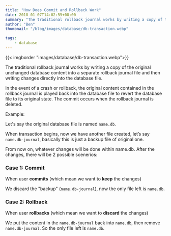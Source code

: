 ```yaml
---
title: "How Does Commit and Rollback Work"
date: 2018-01-07T14:02:55+08:00
summary: "The traditional rollback journal works by writing a copy of the original unchanged database content into a separate rollback journal file and then writing changes directly into the database file. In the event of a crash or rollback, ..."
author: "Ben"
thumbnail: "/blog/images/database/db-transaction.webp"

tags:
    - database
---
```


{{< imgborder "images/database/db-transaction.webp">}}

The traditional rollback journal works by writing a copy of the original unchanged database content into a separate rollback journal file and then writing changes directly into the database file.

In the event of a crash or rollback, the original content contained in the rollback journal is played back into the database file to revert the database file to its original state. The commit occurs when the rollback journal is deleted.


Example:
 

Let's say the original database file is named `name.db`.

When transaction begins, now we have another file created, let’s say `name.db-journal`, basically this is just a backup file of original one.

From now on, whatever changes will be done within name.db. After the changes, there will be 2 possible scenerios:


### Case 1: Commit

When user **commits** (which mean we want to **keep** the changes)

We discard the "backup" (`name.db-journal`), now the only file left is `name.db`.

 

### Case 2: Rollback

When user **rollbacks** (which mean we want to **discard** the changes)

We put the content in the `name.db-journal` back into `name.db`, then remove `name.db-journal`. So the only file left is `name.db`.

